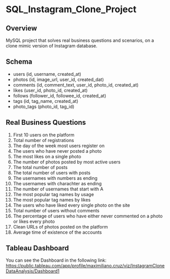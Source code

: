 # SQL_Instagram_Clone_Project

## Overview
MySQL project that solves real business questions and scenarios, on a clone mimic version of Instagram database.

## Schema
* users (id, username, created_at)
* photos (id, image_url, user_id, created_dat)
* comments (id, comment_text, user_id, photo_id, created_at)
* likes (user_id, photo_id, created_at)
* follows (follower_id, followee_id, created_at)
* tags (id, tag_name, created_at)
* photo_tags (photo_id, tag_id)

## Real Business Questions
1. First 10 users on the platform
2. Total number of registrations
3. The day of the week most users register on
4. The users who have never posted a photo
5. The most likes on a single photo
6. The number of photos posted by most active users
7. The total number of posts
8. The total number of users with posts
9. The usernames with numbers as ending
10. The usernames with charachter as ending
11. The number of usernames that start with A
12. The most popular tag names by usage 
13. The most popular tag names by likes
14. The users who have liked every single photo on the site
15. Total number of users without comments
16. The percentage of users who have either never commented on a photo or likes every photo
17. Clean URLs of photos posted on the platform
18. Average time of existence of the accounts

## Tableau Dashboard
You can see the Dashboard in the following link:
https://public.tableau.com/app/profile/maximiliano.cruz/viz/InstagramCloneDataAnalysis/Dashboard1
